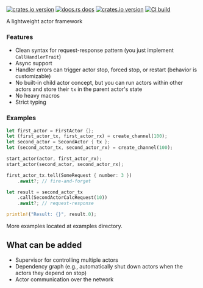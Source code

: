 [![crates.io version](https://img.shields.io/crates/v/aisteoir.svg)](https://crates.io/crates/aisteoir)
[![docs.rs docs](https://docs.rs/aisteoir/badge.svg)](https://docs.rs/aisteoir)
[![crates.io version](https://img.shields.io/crates/l/aisteoir.svg)](https://github.com/sterrlia/aisteoir/blob/master/LICENSE)
[![CI build](https://github.com/sterrlia/aisteoir/actions/workflows/rust.yml/badge.svg)](https://github.com/sterrlia/aisteoir/actions)

A lightweight actor framework

### Features
+ Clean syntax for request-response pattern (you just implement `CallHandlerTrait`)
+ Async support
+ Handler errors can trigger actor stop, forced stop, or restart (behavior is customizable)
+ No built-in child actor concept, but you can run actors within other actors and store their `tx` in the parent actor's state
+ No heavy macros
+ Strict typing

### Examples
``` rust
let first_actor = FirstActor {};
let (first_actor_tx, first_actor_rx) = create_channel(100);
let second_actor = SecondActor { tx };
let (second_actor_tx, second_actor_rx) = create_channel(100);

start_actor(actor, first_actor_rx);
start_actor(second_actor, second_actor_rx);

first_actor_tx.tell(SomeRequest { number: 3 })
    .await?; // fire-and-forget

let result = second_actor_tx
    .call(SecondActorCalcRequest(10))
    .await?; // request-response

println!("Result: {}", result.0);
```

More examples located at examples directory.

## What can be added
- Supervisor for controlling multiple actors
- Dependency graph (e.g., automatically shut down actors when the actors they depend on stop)
- Actor communication over the network

